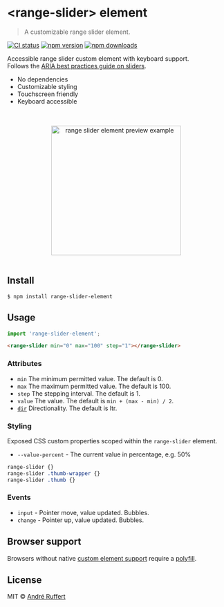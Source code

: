 # &lt;range-slider&gt; element

> A customizable range slider element.

[![CI status](https://github.com/andreruffert/range-slider-element/workflows/CI/badge.svg)](https://github.com/andreruffert/range-slider-element/actions?workflow=CI)
[![npm version](https://img.shields.io/npm/v/range-slider-element.svg)](https://www.npmjs.com/package/range-slider-element)
[![npm downloads](https://img.shields.io/npm/dm/range-slider-element?logo=npm)](https://www.npmjs.com/package/range-slider-element)

Accessible range slider custom element with keyboard support.        
Follows the [ARIA best practices guide on sliders](https://www.w3.org/TR/wai-aria-practices/#slider).

* No dependencies
* Customizable styling
* Touchscreen friendly
* Keyboard accessible

<div align="center">
  <br>
  <br>
  <img src="https://user-images.githubusercontent.com/464300/66577218-443e1400-eb79-11e9-9e66-a8b62bbc97ba.png" alt="range slider element preview example" width="300">
  <br>
  <br>
</div>


## Install

```console
$ npm install range-slider-element
```


## Usage

```js
import 'range-slider-element';
```

```html
<range-slider min="0" max="100" step="1"></range-slider>
```

### Attributes

* `min` The minimum permitted value. The default is 0.
* `max` The maximum permitted value. The default is 100.
* `step` The stepping interval. The default is 1.
* `value` The value. The default is `min + (max - min) / 2`.
* [`dir`][dir] Directionality. The default is ltr.

[dir]: https://developer.mozilla.org/en-US/docs/Web/HTML/Global_attributes/dir

### Styling

Exposed CSS custom properties scoped within the `range-slider` element.

* `--value-percent` - The current value in percentage, e.g. 50%

```css
range-slider {}
range-slider .thumb-wrapper {}
range-slider .thumb {}
```


### Events

* `input` - Pointer move, value updated. Bubbles.
* `change` - Pointer up, value updated. Bubbles.


## Browser support

Browsers without native [custom element support][support] require a [polyfill][].

[support]: https://caniuse.com/#feat=custom-elementsv1
[polyfill]: https://github.com/webcomponents/custom-elements


## License

MIT © [André Ruffert](https://andreruffert.com)
